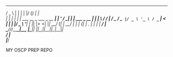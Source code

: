   ___       _                               _ _  ___ _ _           
 / _ \     | |                             | | |/ (_) | |          
| | | |_  _| |     ___  __ _  ___ _ __   __| | ' / _| | | ___ _ __ 
| | | \ \/ / |    / _ \/ _` |/ _ \ '_ \ / _` |  < | | | |/ _ \ '__|
| |_| |>  <| |___|  __/ (_| |  __/ | | | (_| | . \| | | |  __/ |   
 \___//_/\_\______\___|\__, |\___|_| |_|\__,_|_|\_\_|_|_|\___|_|   
                        __/ |                                      
                       |___/                                       





MY OSCP PREP REPO

